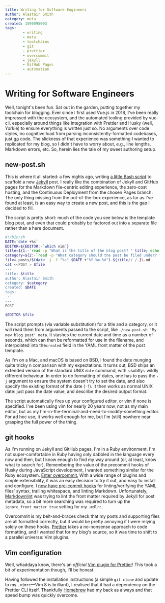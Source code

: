 ```yaml
---
title: Writing for Software Engineers
author: Alastair Smith
category: meta
created: 1590095003
tags:
        - writing
        - meta
        - toolchains
        - git
        - prettier
        - overcommit
        - jekyll
        - GitHub Pages
        - automation
---
```


# Writing for Software Engineers

Well, tonight's been fun. Sat out in the garden, putting together my toolchain
for blogging. Ever since I first used Vue.js in 2018, I've been really impressed
with the ecosystem, and the automated tooling provided by vue-cli, especially
around things like integration with Prettier and Husky (well, Yorkie) to ensure
everything is written just so. No arguments over code styles, no cognitive load
from parsing inconsistently-formatted codebases, just [go](https://golang.org/)
code. The slickness of that experience was something I wanted to replicated for
my blog, so I didn't have to worry about, e.g., line lengths, Markdown errors,
etc. So, herein lies the tale of my sweet authoring setup.<!--break-->

## new-post.sh

This is where it all started: a few nights ago, writing [a little Bash
script](https://github.com/alastairs/codebork.com/blob/master/new-post.sh) to
scaffold a new [Jekyll](https://jekyllrb.com/) post. I really like the
combination of Jekyll and GitHub pages for the Markdown file-centric editing
experience, the zero-cost hosting, and the Continuous Deployment from the chosen
Pages branch. The only thing missing from the out-of-the-box experience, as far
as I've found at least, is an easy way to create a new post, and this is the gap
I decided to fill.

The script is pretty short: much of the code you see below is the template blog
post, and even that could probably be factored out into a separate file rather
than a here document.

```bash
#!/bin/sh
DATE=`date +%s`
EDITOR=${EDITOR:-`which vim`}
title=${1:-`read -p "What is the title of the blog post? " title; echo $title`}
category=${2:-`read -p "What category should the post be filed under? "category; echo $category`}
file=_posts/$(date -j -f "%s" $DATE +"%Y-%m-%d")-${title// /-}\.md
cat <<POST > $file
---
title: $title
author: Alastair Smith
category: $category
created: $DATE
tags:
 -
---
POST

$EDITOR $file
```

The script prompts (via variable substitution) for a title and a category, or it
will read them from arguments passed to the script, like `./new-post.sh 'My new
blog post' meta`. It stashes the current date and time as a number of seconds,
which can then be reformatted for use in the filename, and interpolated into
the`created` field in the YAML front matter of the post template.

As I'm on a Mac, and macOS is based on BSD, I found the date munging quite tricky 
n comparison with my expectations. It turns out, BSD ships an extended version of
the standard UNIX `date` command, with ~subtly~ wildly different behaviour. In
order to do formatting of dates, one has to pass the `-j` argument to ensure the
system doesn't try to set the date, and also specify the existing format of the
date (`-f`). It then works as normal UNIX date: just pass the date value, and
describe the desired output format. 

The script automatically fires up your configured editor, or vim if none is
specified. I've been using vim for nearly 20 years now, not as my main editor,
but as my I'm-in-the-terminal-and-need-to-modify-something editor. For ad hoc
use, it works well enough for me, but I'm (still) nowhere near grasping the full
power of the thing. 

## git hooks

As I'm running on Jekyll and GitHub pages, I'm in a Ruby environment. I'm not
super-comfortable in Ruby having only dabbled in the language every now and then,
but I know enough to find my way around (or, at least, know what to search for).
Remembering the value of the precommit hooks of Husky during JavaScript
development, I wanted something similar for the Ruby ecosystem. [Enter
overcommit.](https://github.com/sds/overcommit) With a wide range of plugins and
simple extensibility, it was an easy decision to try it out, and easy to install
and configure. I [now have pre-commit
hooks](https://github.com/alastairs/codebork.com/blob/master/.overcommit.yml)
for linting/verifying the YAML files' syntax, trailing whitespace, and linting
Markdown. Unfortunately,
[Markdownlint](https://github.com/markdownlint/markdownlint) was trying to lint
the front matter required by Jekyll for post metadata, so a bit more searching
was required to turn up the `ignore_front_matter true` setting for my `.mdlrc`.

Overcommit is my belt-and-braces check that my posts and supporting files are
all formatted correctly, but it would be pretty annoying if I were relying solely
on these hooks. [Prettier](https://prettier.io/) takes a no-nonsense approach to
code formatting, and I wanted that for my blog's source, so it was time to shift
to a parallel universe: Vim plugins.

## Vim configuration

Well, whaddaya know, there's an _official_ [Vim plugin for
Prettier](https://github.com/prettier/vim-prettier)! This took a bit of
experimentation though, I'll be honest. 

Having followed the installation instructions (a simple `git clone` and update to
my `.vimrc`—Vim 8 is brilliant), I realised that it had a dependency on the
Prettier CLI itself. Thankfully [Homebrew](https://brew.sh) had my back as always
and that speed bump was quickly overcome. 
